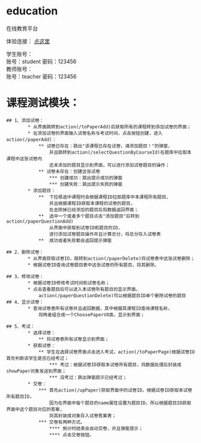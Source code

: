 # education
在线教育平台

体验连接：  [点这里](http://39.108.5.98/education/)  


学生账号：  
账号：student   密码：123456  
教师账号：  
账号：teacher   密码：123456

# 课程测试模块：
	## 1、添加试卷：
			* 从界面跳转到action(/toPaperAdd)后获取所有的课程转到添加试卷的界面；  
			* 在添加试卷的界面输入试卷名称与考试时间，点击按钮创建，进入action(/paperAdd)：   
				** 试卷已存在：跳出"该课程已存在试卷，请添加题目！"的弹窗，  
				   	并且跳转到action(/selectQuestionByCourseId)在题库中拉取本课程中这张试卷内  
				   	还未添加的题目显示到界面，可以进行添加试卷题目的操作；  
				** 试卷未存在：创建这张试卷  
					*** 创建成功：跳出提示成功的弹窗  
					*** 创建失败：跳出提示失败的弹窗  
			* 添加题目：  
				**  下拉框选中课程时会根据课程ID拉取题库中本课程所有题目，  
					并且根据课程ID获取本课程的试卷的题目，  
					在去除掉已经添加的题目后将数据返回界面；  
				**  选中一个或者多个题目点击"添加题目"后转到action(/paperQuestionAdd)  
					从界面中获取到试卷ID和题目的ID，  
					进行添加试卷题目操作并且计算总分，将总分存入试卷表  
				**  成功或者失败都会返回提示弹窗  
	
	## 2、删除试卷：  
			* 从界面获取试卷ID，跳转到action(/paperDelete)将试卷表中这张试卷删除；  
			* 根据试卷ID查询试卷题目表中这张试卷的所有题目，将其删除。  
			
	## 3、修改试卷：  
			* 根据试卷ID修改考试时间和试卷名称；  
			* 点击查看题目后可以进入本试卷所有题目的显示界面，  
				action(/paperQuestionDelete)可以根据题目ID单个删除试卷的题目  
	## 4、显示试卷：
			* 查询试卷表所有试卷并且返回数据，其中根据其课程ID查询课程名称，  
				将两者组合成一个ChoosePaperVO类，显示到界面；  
	
	## 5、考试：
			* 选择试卷：  
				** 将试卷表所有试卷显示到界面；  
			* 获取试卷：  
				** 学生在选择试卷界面点击进入考试，action(/toPaperPage)根据试卷ID首先判断该学生是否已经考过；  
					*** 考过：根据试卷ID获取本试卷所有题目，将数据处理后封装成showPaper对象发送到界面；  
					*** 没考过：跳出弹窗提示已经考过；  
			* 交卷：  
				*** 首先action(/upPaper)获取界面中的试卷ID，根据试卷ID获取本试卷所有题目ID，  
					因为在界面中每个题目的name属性设置为题目ID，所以根据题目ID获取界面中这个题目对应的答案，  
					将其封装成对象存入试卷答案表；  
				*** 交卷有两种方式。  
					**** 倒计时结束会自动交卷，并且弹窗提示；  
					**** 点击交卷按钮。  
					

					
